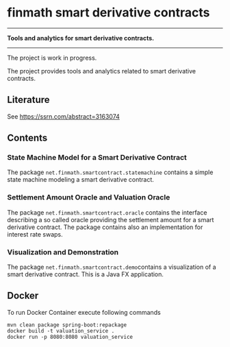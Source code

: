 # finmath smart derivative contracts

- - - -
**Tools and analytics for smart derivative contracts.**
- - - -

The project is work in progress.

The project provides tools and analytics related to smart derivative contracts.

## Literature

See https://ssrn.com/abstract=3163074

## Contents

### State Machine Model for a Smart Derivative Contract

The package `net.finmath.smartcontract.statemachine` contains a simple state machine modeling a smart derivative
contract.

### Settlement Amount Oracle and Valuation Oracle

The package `net.finmath.smartcontract.oracle` contains the interface describing a so called oracle providing the
settlement amount for a smart derivative contract. The package contains also an implementation for interest rate swaps.

### Visualization and Demonstration

The package `net.finmath.smartcontract.demo`contains a visualization of a smart derivative contract. This is a Java FX
application.

## Docker

To run Docker Container execute following commands

```
mvn clean package spring-boot:repackage
docker build -t valuation_service .
docker run -p 8080:8080 valuation_service
```

